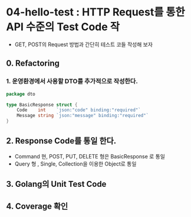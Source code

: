 # 04-hello-test : HTTP Request를 통한 API 수준의 Test Code 작 

- GET, POST의 Request 방법과 간단히 테스트 코들 작성해 보자


## 0. Refactoring 

### 1. 운영환경에서 사용할 DTO를 추가적으로 작성한다.
```go
package dto

type BasicResponse struct {
	Code    int    `json:"code" binding:"required"`
	Message string `json:"message" binding:"required"`
}
```

## 2. Response Code를 통일 한다.
- Command 현, POST, PUT, DELETE 형은 BasicResponse 로 통일
- Query 형 , Single, Collection을 이용한 Object로 통일

## 3. Golang의 Unit Test Code

## 4. Coverage 확인